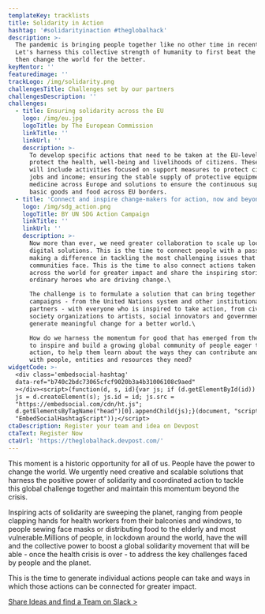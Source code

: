 ```yaml
---
templateKey: tracklists
title: Solidarity in Action
hashtag: '#solidarityinaction #theglobalhack'
description: >-
  The pandemic is bringing people together like no other time in recent history.
  Let's harness this collective strength of humanity to first beat the virus and
  then change the world for the better.
keyMentor: ''
featuredimage: ''
trackLogo: /img/solidarity.png
challengesTitle: Challenges set by our partners
challengesDescription: ''
challenges:
  - title: Ensuring solidarity across the EU
    logo: /img/eu.jpg
    logoTitle: by The European Commission
    linkTitle: ''
    linkUrl: ''
    description: >-
      To develop specific actions that need to be taken at the EU-level to
      protect the health, well-being and livelihoods of citizens. These actions
      will include activities focused on support measures to protect citizen's
      jobs and income; ensuring the stable supply of protective equipment and
      medicine across Europe and solutions to ensure the continuous supply of
      basic goods and food across EU borders.
  - title: 'Connect and inspire change-makers for action, now and beyond the crisis'
    logo: /img/sdg_action.png
    logoTitle: BY UN SDG Action Campaign
    linkTitle: ''
    linkUrl: ''
    description: >-
      Now more than ever, we need greater collaboration to scale up local and
      digital solutions. This is the time to connect people with a passion for
      making a difference in tackling the most challenging issues that our
      communities face. This is the time to also connect actions taken by people
      across the world for greater impact and share the inspiring stories of the
      ordinary heroes who are driving change.\

      The challenge is to formulate a solution that can bring together action
      campaigns - from the United Nations system and other institutional
      partners - with everyone who is inspired to take action, from civil
      society organizations to artists, social innovators and governments, to
      generate meaningful change for a better world.\

      How do we harness the momentum for good that has emerged from the crisis
      to inspire and build a growing global community of people eager to take
      action, to help them learn about the ways they can contribute and connect
      with people, entities and resources they need?
widgetCode: >-
  <div class='embedsocial-hashtag'
  data-ref="b740c2bdc73065cfcf9020b3a4b31006108c9aed"
  ></div><script>(function(d, s, id){var js; if (d.getElementById(id)) {return;}
  js = d.createElement(s); js.id = id; js.src =
  "https://embedsocial.com/cdn/ht.js";
  d.getElementsByTagName("head")[0].appendChild(js);}(document, "script",
  "EmbedSocialHashtagScript"));</script>
ctaDescription: Register your team and idea on Devpost
ctaText: Register Now
ctaUrl: 'https://theglobalhack.devpost.com/'
---
```


This moment is a historic opportunity for all of us. People have the power to change the world. We urgently need creative and scalable solutions that harness the positive power of solidarity and coordinated action to tackle this global challenge together and maintain this momentum beyond the crisis.

Inspiring acts of solidarity are sweeping the planet, ranging from people clapping hands for health workers from their balconies and windows, to people sewing face masks or distributing food to the elderly and most vulnerable.Millions of people, in lockdown around the world, have the will and the collective power to boost a global solidarity movement that will be able - once the health crisis is over - to address the key challenges faced by people and the planet.

This is the time to generate individual actions people can take and ways in which those actions can be connected for greater impact.

[Share Ideas and find a Team on Slack >](http://theglobalhack.com/slack)
